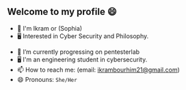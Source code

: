 ## Welcome to my profile 😄

* 👦 I'm Ikram or (Sophia)
* 🖥 Interested in Cyber Security and Philosophy.

- 🌱 I’m currently progressing on pentesterlab
- 🖥  I'm an engineering student in cybersecurity.
- 📫 How to reach me: (email:  ikrambourhim21@gmail.com)
- 😄 Pronouns: `She/Her`

